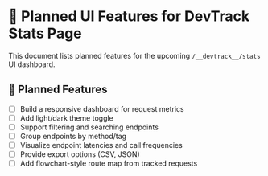 # 🎨 Planned UI Features for DevTrack Stats Page

This document lists planned features for the upcoming `/__devtrack__/stats` UI dashboard.

## 🧩 Planned Features
- [ ] Build a responsive dashboard for request metrics
- [ ] Add light/dark theme toggle
- [ ] Support filtering and searching endpoints
- [ ] Group endpoints by method/tag
- [ ] Visualize endpoint latencies and call frequencies
- [ ] Provide export options (CSV, JSON)
- [ ] Add flowchart-style route map from tracked requests